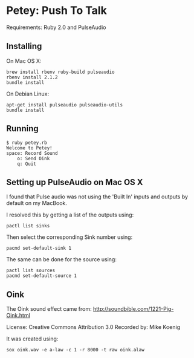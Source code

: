 Petey: Push To Talk
===================

Requirements: Ruby 2.0 and PulseAudio


Installing
----------

On Mac OS X:

    brew install rbenv ruby-build pulseaudio
    rbenv install 2.1.2
    bundle install

On Debian Linux:

    apt-get install pulseaudio pulseaudio-utils
    bundle install


Running
-------

    $ ruby petey.rb
    Welcome to Petey!
    space: Record Sound
        o: Send Oink
        q: Quit


Setting up PulseAudio on Mac OS X
---------------------------------

I found that Pulse audio was not using the 'Built In' inputs and outputs by default on my MacBook.

I resolved this by getting a list of the outputs using:

    pactl list sinks

Then select the corresponding Sink number using:

    pacmd set-default-sink 1

The same can be done for the source using:

    pactl list sources
    pacmd set-default-source 1



Oink
----

The Oink sound effect came from:
http://soundbible.com/1221-Pig-Oink.html

License: Creative Commons Attribution 3.0
Recorded by: Mike Koenig

It was created using:

    sox oink.wav -e a-law -c 1 -r 8000 -t raw oink.alaw

